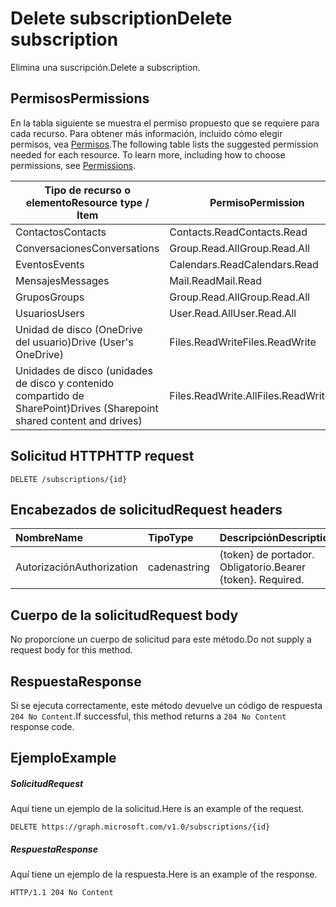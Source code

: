 # <a name="delete-subscription"></a><span data-ttu-id="57cf2-101">Delete subscription</span><span class="sxs-lookup"><span data-stu-id="57cf2-101">Delete subscription</span></span>

<span data-ttu-id="57cf2-102">Elimina una suscripción.</span><span class="sxs-lookup"><span data-stu-id="57cf2-102">Delete a subscription.</span></span>

## <a name="permissions"></a><span data-ttu-id="57cf2-103">Permisos</span><span class="sxs-lookup"><span data-stu-id="57cf2-103">Permissions</span></span>

<span data-ttu-id="57cf2-p101">En la tabla siguiente se muestra el permiso propuesto que se requiere para cada recurso. Para obtener más información, incluido cómo elegir permisos, vea [Permisos](../../../concepts/permissions_reference.md).</span><span class="sxs-lookup"><span data-stu-id="57cf2-p101">The following table lists the suggested permission needed for each resource. To learn more, including how to choose permissions, see [Permissions](../../../concepts/permissions_reference.md).</span></span>

| <span data-ttu-id="57cf2-106">Tipo de recurso o elemento</span><span class="sxs-lookup"><span data-stu-id="57cf2-106">Resource type / Item</span></span>        | <span data-ttu-id="57cf2-107">Permiso</span><span class="sxs-lookup"><span data-stu-id="57cf2-107">Permission</span></span>          |
|-----------------------------|---------------------|
| <span data-ttu-id="57cf2-108">Contactos</span><span class="sxs-lookup"><span data-stu-id="57cf2-108">Contacts</span></span>                    | <span data-ttu-id="57cf2-109">Contacts.Read</span><span class="sxs-lookup"><span data-stu-id="57cf2-109">Contacts.Read</span></span>       |
| <span data-ttu-id="57cf2-110">Conversaciones</span><span class="sxs-lookup"><span data-stu-id="57cf2-110">Conversations</span></span>               | <span data-ttu-id="57cf2-111">Group.Read.All</span><span class="sxs-lookup"><span data-stu-id="57cf2-111">Group.Read.All</span></span>      |
| <span data-ttu-id="57cf2-112">Eventos</span><span class="sxs-lookup"><span data-stu-id="57cf2-112">Events</span></span>                      | <span data-ttu-id="57cf2-113">Calendars.Read</span><span class="sxs-lookup"><span data-stu-id="57cf2-113">Calendars.Read</span></span>      |
| <span data-ttu-id="57cf2-114">Mensajes</span><span class="sxs-lookup"><span data-stu-id="57cf2-114">Messages</span></span>                    | <span data-ttu-id="57cf2-115">Mail.Read</span><span class="sxs-lookup"><span data-stu-id="57cf2-115">Mail.Read</span></span>           |
| <span data-ttu-id="57cf2-116">Grupos</span><span class="sxs-lookup"><span data-stu-id="57cf2-116">Groups</span></span>                      | <span data-ttu-id="57cf2-117">Group.Read.All</span><span class="sxs-lookup"><span data-stu-id="57cf2-117">Group.Read.All</span></span>      |
| <span data-ttu-id="57cf2-118">Usuarios</span><span class="sxs-lookup"><span data-stu-id="57cf2-118">Users</span></span>                       | <span data-ttu-id="57cf2-119">User.Read.All</span><span class="sxs-lookup"><span data-stu-id="57cf2-119">User.Read.All</span></span>       |
| <span data-ttu-id="57cf2-120">Unidad de disco (OneDrive del usuario)</span><span class="sxs-lookup"><span data-stu-id="57cf2-120">Drive  (User's OneDrive)</span></span>    | <span data-ttu-id="57cf2-121">Files.ReadWrite</span><span class="sxs-lookup"><span data-stu-id="57cf2-121">Files.ReadWrite</span></span>     |
| <span data-ttu-id="57cf2-122">Unidades de disco (unidades de disco y contenido compartido de SharePoint)</span><span class="sxs-lookup"><span data-stu-id="57cf2-122">Drives (Sharepoint shared content and drives)</span></span> | <span data-ttu-id="57cf2-123">Files.ReadWrite.All</span><span class="sxs-lookup"><span data-stu-id="57cf2-123">Files.ReadWrite.All</span></span> |

## <a name="http-request"></a><span data-ttu-id="57cf2-124">Solicitud HTTP</span><span class="sxs-lookup"><span data-stu-id="57cf2-124">HTTP request</span></span>

<!-- { "blockType": "ignored" } -->

```http
DELETE /subscriptions/{id}
```

## <a name="request-headers"></a><span data-ttu-id="57cf2-125">Encabezados de solicitud</span><span class="sxs-lookup"><span data-stu-id="57cf2-125">Request headers</span></span>

| <span data-ttu-id="57cf2-126">Nombre</span><span class="sxs-lookup"><span data-stu-id="57cf2-126">Name</span></span>       | <span data-ttu-id="57cf2-127">Tipo</span><span class="sxs-lookup"><span data-stu-id="57cf2-127">Type</span></span> | <span data-ttu-id="57cf2-128">Descripción</span><span class="sxs-lookup"><span data-stu-id="57cf2-128">Description</span></span>|
|:-----------|:------|:----------|
| <span data-ttu-id="57cf2-129">Autorización</span><span class="sxs-lookup"><span data-stu-id="57cf2-129">Authorization</span></span>  | <span data-ttu-id="57cf2-130">cadena</span><span class="sxs-lookup"><span data-stu-id="57cf2-130">string</span></span>  | <span data-ttu-id="57cf2-p102">{token} de portador. Obligatorio.</span><span class="sxs-lookup"><span data-stu-id="57cf2-p102">Bearer {token}. Required.</span></span> |

## <a name="request-body"></a><span data-ttu-id="57cf2-133">Cuerpo de la solicitud</span><span class="sxs-lookup"><span data-stu-id="57cf2-133">Request body</span></span>

<span data-ttu-id="57cf2-134">No proporcione un cuerpo de solicitud para este método.</span><span class="sxs-lookup"><span data-stu-id="57cf2-134">Do not supply a request body for this method.</span></span>

## <a name="response"></a><span data-ttu-id="57cf2-135">Respuesta</span><span class="sxs-lookup"><span data-stu-id="57cf2-135">Response</span></span>

<span data-ttu-id="57cf2-136">Si se ejecuta correctamente, este método devuelve un código de respuesta `204 No Content`.</span><span class="sxs-lookup"><span data-stu-id="57cf2-136">If successful, this method returns a `204 No Content` response code.</span></span>

## <a name="example"></a><span data-ttu-id="57cf2-137">Ejemplo</span><span class="sxs-lookup"><span data-stu-id="57cf2-137">Example</span></span>

##### <a name="request"></a><span data-ttu-id="57cf2-138">Solicitud</span><span class="sxs-lookup"><span data-stu-id="57cf2-138">Request</span></span>

<span data-ttu-id="57cf2-139">Aquí tiene un ejemplo de la solicitud.</span><span class="sxs-lookup"><span data-stu-id="57cf2-139">Here is an example of the request.</span></span>
<!-- {
  "blockType": "request",
  "name": "delete_subscription"
}-->

```http
DELETE https://graph.microsoft.com/v1.0/subscriptions/{id}
```

##### <a name="response"></a><span data-ttu-id="57cf2-140">Respuesta</span><span class="sxs-lookup"><span data-stu-id="57cf2-140">Response</span></span>

<span data-ttu-id="57cf2-141">Aquí tiene un ejemplo de la respuesta.</span><span class="sxs-lookup"><span data-stu-id="57cf2-141">Here is an example of the response.</span></span>
<!-- {
  "blockType": "response",
  "truncated": false,
  "@odata.type": "microsoft.graph.subscription"
} -->

```http
HTTP/1.1 204 No Content
```

<!-- {
  "type": "#page.annotation",
  "description": "Delete subscription",
  "keywords": "",
  "section": "documentation",
  "tocPath": ""
}-->

